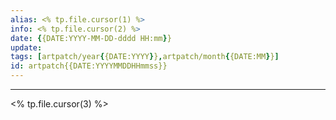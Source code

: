 ```yaml
---
alias: <% tp.file.cursor(1) %>
info: <% tp.file.cursor(2) %>
date: {{DATE:YYYY-MM-DD-dddd HH:mm}}
update: 
tags: [artpatch/year{{DATE:YYYY}},artpatch/month{{DATE:MM}}]
id: artpatch{{DATE:YYYYMMDDHHmmss}}
---
```

---

<% tp.file.cursor(3) %>